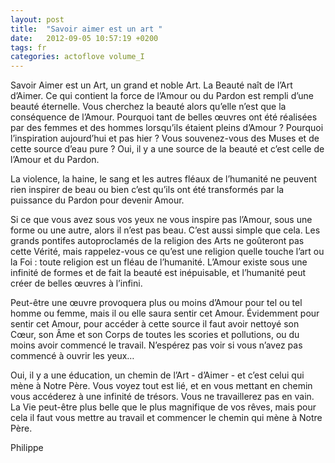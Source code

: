 ```yaml
---
layout: post
title:  "Savoir aimer est un art "
date:   2012-09-05 10:57:19 +0200
tags: fr
categories: actoflove volume_I
---
```

Savoir Aimer est un Art, un grand et noble Art. La Beauté naît de l’Art d’Aimer. Ce qui contient la force de l’Amour ou du Pardon est rempli d’une beauté éternelle. Vous cherchez la beauté alors qu’elle n’est que la conséquence de l’Amour. Pourquoi tant de belles œuvres ont été réalisées par des femmes et des hommes lorsqu’ils étaient pleins d’Amour ? Pourquoi l’inspiration aujourd’hui et pas hier ? Vous souvenez-vous des Muses et de cette source d’eau pure ? Oui, il y a une source de la beauté et c’est celle de l’Amour et du Pardon.

La violence, la haine, le sang et les autres fléaux de l’humanité ne peuvent rien inspirer de beau ou bien c’est qu’ils ont été transformés par la puissance du Pardon pour devenir Amour.

Si ce que vous avez sous vos yeux ne vous inspire pas l’Amour, sous une forme ou une autre, alors il n’est pas beau. C’est aussi simple que cela. Les grands pontifes autoproclamés de la religion des Arts ne goûteront pas cette Vérité, mais rappelez-vous ce qu’est une religion quelle touche l’art ou la Foi : toute religion est un fléau de l’humanité.
L’Amour existe sous une infinité de formes et de fait la beauté est inépuisable, et l’humanité peut créer de belles œuvres à l’infini.

Peut-être une œuvre provoquera plus ou moins d’Amour pour tel ou tel homme ou femme, mais il ou elle saura sentir cet Amour. Évidemment pour sentir cet Amour, pour accéder à cette source il faut avoir nettoyé son Cœur, son Âme et son Corps de toutes les scories et pollutions, ou du moins avoir commencé le travail. N’espérez pas voir si vous n’avez pas commencé à ouvrir les yeux…

Oui, il y a une éducation, un chemin de l’Art - d’Aimer - et c’est celui qui mène à Notre Père. Vous voyez tout est lié, et en vous mettant en chemin vous accéderez à une infinité de trésors. Vous ne travaillerez pas en vain. La Vie peut-être plus belle que le plus magnifique de vos rêves, mais pour cela il faut vous mettre au travail et commencer le chemin qui mène à Notre Père.

Philippe

<!-- 
Ce(tte) œuvre est mise à disposition selon les termes de la Licence Creative Commons Attribution - Pas d’Utilisation Commerciale 4.0 International.
-->